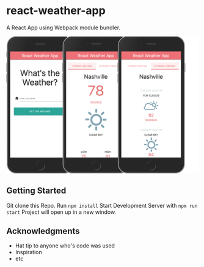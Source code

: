 # react-weather-app
A React App using Webpack module bundler.

![alt tag](https://github.com/ToddWebDev/react-weather-app/blob/master/app/images/WeatherApp.gif?raw=true "Screenshots")

## Getting Started

Git clone this Repo.
Run `npm install`
Start Development Server with `npm run start`
Project will open up in a new window.

## Acknowledgments

* Hat tip to anyone who's code was used
* Inspiration
* etc
